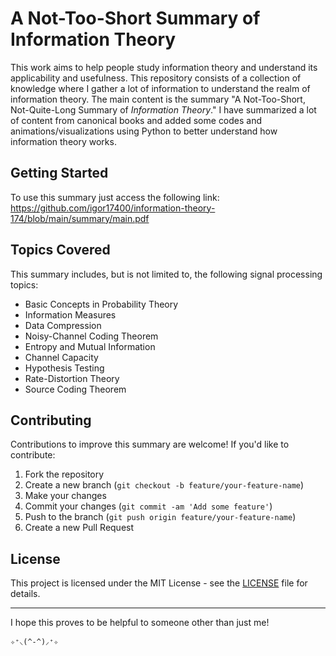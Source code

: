 # A Not-Too-Short Summary of Information Theory

This work aims to help people study information theory and understand its applicability and usefulness. This repository consists of a collection of knowledge where I gather a lot of information to understand the realm of information theory. The main content is the summary "A Not-Too-Short, Not-Quite-Long Summary of *Information Theory*." I have summarized a lot of content from canonical books and added some codes and animations/visualizations using Python to better understand how information theory works.

## Getting Started

To use this summary just access the following link: https://github.com/igor17400/information-theory-174/blob/main/summary/main.pdf

## Topics Covered

This summary includes, but is not limited to, the following signal processing topics:

- Basic Concepts in Probability Theory
- Information Measures
- Data Compression
- Noisy-Channel Coding Theorem
- Entropy and Mutual Information
- Channel Capacity
- Hypothesis Testing
- Rate-Distortion Theory
- Source Coding Theorem

## Contributing

Contributions to improve this summary are welcome! If you'd like to contribute:

1. Fork the repository
2. Create a new branch (`git checkout -b feature/your-feature-name`)
3. Make your changes
4. Commit your changes (`git commit -am 'Add some feature'`)
5. Push to the branch (`git push origin feature/your-feature-name`)
6. Create a new Pull Request

## License

This project is licensed under the MIT License - see the [LICENSE](LICENSE) file for details.

---

I hope this proves to be helpful to someone other than just me!

`✧⁺⸜(^-^)⸝⁺✧`
